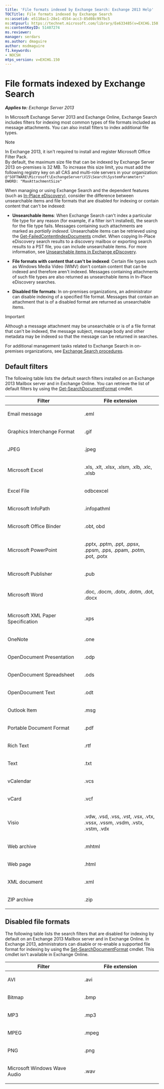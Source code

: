 ```yaml
---
title: 'File formats indexed by Exchange Search: Exchange 2013 Help'
TOCTitle: File formats indexed by Exchange Search
ms:assetid: e5110ac1-28e1-4554-acc3-85d08c997bc5
ms:mtpsurl: https://technet.microsoft.com/library/Ee633485(v=EXCHG.150)
ms:contentKeyID: 51407274
ms.reviewer: 
manager: serdars
ms.author: dmaguire
author: msdmaguire
f1.keywords:
- NOCSH
mtps_version: v=EXCHG.150
---
```


# File formats indexed by Exchange Search

_**Applies to:** Exchange Server 2013_

In Microsoft Exchange Server 2013 and Exchange Online, Exchange Search includes filters for indexing most common types of file formats included as message attachments. You can also install filters to index additional file types.

> [!NOTE]
> In Exchange 2013, it isn't required to install and register Microsoft Office Filter Pack.<BR>By default, the maximum size file that can be indexed by Exchange Server 2013 on-premises is 32 MB. To increase this size limit, you must add the following registry key on all CAS and multi-role servers in your organization:<BR><CODE>@"SOFTWARE\Microsoft\ExchangeServer\V15\Search\SystemParameters" DWORD: "MaxAttachmentSize"</CODE>

When managing or using Exchange Search and the dependent features (such as [In-Place eDiscovery](https://docs.microsoft.com/exchange/security-and-compliance/in-place-ediscovery/in-place-ediscovery)), consider the difference between unsearchable items and file formats that are disabled for indexing or contain content that can't be indexed:

- **Unsearchable items**: When Exchange Search can't index a particular file type for any reason (for example, if a filter isn't installed), the search for the file type fails. Messages containing such attachments are marked as *partially indexed*. Unsearchable items can be retrieved using the [Get-FailedContentIndexDocuments](https://docs.microsoft.com/powershell/module/exchange/Get-FailedContentIndexDocuments) cmdlet. When copying In-Place eDiscovery search results to a discovery mailbox or exporting search results to a PST file, you can include unsearchable items. For more information, see [Unsearchable items in Exchange eDiscovery](unsearchable-items-in-exchange-ediscovery-exchange-2013-help.md).

- **File formats with content that can't be indexed**: Certain file types such as Windows Media Video (WMV) don't contain content that can be indexed and therefore aren't indexed. Messages containing attachments of such file types are also returned as unsearchable items in In-Place eDiscovery searches.

- **Disabled file formats**: In on-premises organizations, an administrator can disable indexing of a specified file format. Messages that contain an attachment that is of a disabled format are returned as unsearchable items.

> [!IMPORTANT]
> Although a message attachment may be unsearchable or is of a file format that can't be indexed, the message subject, message body and other metadata may be indexed so that the message can be returned in searches.

For additional management tasks related to Exchange Search in on-premises organizations, see [Exchange Search procedures](exchange-search-procedures-exchange-2013-help.md).

## Default filters

The following table lists the default search filters installed on an Exchange 2013 Mailbox server and in Exchange Online. You can retrieve the list of default filters by using the [Get-SearchDocumentFormat](https://docs.microsoft.com/powershell/module/exchange/Get-SearchDocumentFormat) cmdlet.

<table>
<colgroup>
<col style="width: 50%" />
<col style="width: 50%" />
</colgroup>
<thead>
<tr class="header">
<th>Filter</th>
<th>File extension</th>
</tr>
</thead>
<tbody>
<tr class="odd">
<td><p>Email message</p></td>
<td><p>.eml</p></td>
</tr>
<tr class="even">
<td><p>Graphics Interchange Format</p></td>
<td><p>.gif</p></td>
</tr>
<tr class="odd">
<td><p>JPEG</p></td>
<td><p>.jpeg</p></td>
</tr>
<tr class="even">
<td><p>Microsoft Excel</p></td>
<td><p>.xls, .xlt, .xlsx, .xlsm, .xlb, .xlc, .xlsb</p></td>
</tr>
<tr class="odd">
<td><p>Excel File</p></td>
<td><p>odbcexcel</p></td>
</tr>
<tr class="even">
<td><p>Microsoft InfoPath</p></td>
<td><p>.infopathml</p></td>
</tr>
<tr class="odd">
<td><p>Microsoft Office Binder</p></td>
<td><p>.obt, obd</p></td>
</tr>
<tr class="even">
<td><p>Microsoft PowerPoint</p></td>
<td><p>.pptx, .pptm, .ppt, .ppsx, .ppsm, .pps, .ppam, .potm, .pot, .potx</p></td>
</tr>
<tr class="odd">
<td><p>Microsoft Publisher</p></td>
<td><p>.pub</p></td>
</tr>
<tr class="even">
<td><p>Microsoft Word</p></td>
<td><p>.doc, .docm, .dotx, .dotm, .dot, .docx</p></td>
</tr>
<tr class="odd">
<td><p>Microsoft XML Paper Specification</p></td>
<td><p>.xps</p></td>
</tr>
<tr class="even">
<td><p>OneNote</p></td>
<td><p>.one</p></td>
</tr>
<tr class="odd">
<td><p>OpenDocument Presentation</p></td>
<td><p>.odp</p></td>
</tr>
<tr class="even">
<td><p>OpenDocument Spreadsheet</p></td>
<td><p>.ods</p></td>
</tr>
<tr class="odd">
<td><p>OpenDocument Text</p></td>
<td><p>.odt</p></td>
</tr>
<tr class="even">
<td><p>Outlook Item</p></td>
<td><p>.msg</p></td>
</tr>
<tr class="odd">
<td><p>Portable Document Format</p></td>
<td><p>.pdf</p></td>
</tr>
<tr class="even">
<td><p>Rich Text</p></td>
<td><p>.rtf</p></td>
</tr>
<tr class="odd">
<td><p>Text</p></td>
<td><p>.txt</p></td>
</tr>
<tr class="even">
<td><p>vCalendar</p></td>
<td><p>.vcs</p></td>
</tr>
<tr class="odd">
<td><p>vCard</p></td>
<td><p>.vcf</p></td>
</tr>
<tr class="even">
<td><p>Visio</p></td>
<td><p>.vdw, .vsd, .vss, .vst, .vsx, .vtx, .vssx, .vssm, .vsdm, .vstx, .vstm, .vdx</p></td>
</tr>
<tr class="odd">
<td><p>Web archive</p></td>
<td><p>.mhtml</p></td>
</tr>
<tr class="even">
<td><p>Web page</p></td>
<td><p>.html</p></td>
</tr>
<tr class="odd">
<td><p>XML document</p></td>
<td><p>.xml</p></td>
</tr>
<tr class="even">
<td><p>ZIP archive</p></td>
<td><p>.zip</p></td>
</tr>
</tbody>
</table>

## Disabled file formats

The following table lists the search filters that are disabled for indexing by default on an Exchange 2013 Mailbox server and in Exchange Online. In Exchange 2013, administrators can disable or re-enable a supported file format for indexing by using the [Set-SearchDocumentFormat](https://docs.microsoft.com/powershell/module/exchange/Set-SearchDocumentFormat) cmdlet. This cmdlet isn't available in Exchange Online.

<table>
<colgroup>
<col style="width: 50%" />
<col style="width: 50%" />
</colgroup>
<thead>
<tr class="header">
<th>Filter</th>
<th>File extension</th>
</tr>
</thead>
<tbody>
<tr class="odd">
<td><p>AVI</p></td>
<td><p>.avi</p></td>
</tr>
<tr class="even">
<td><p>Bitmap</p></td>
<td><p>.bmp</p></td>
</tr>
<tr class="odd">
<td><p>MP3</p></td>
<td><p>.mp3</p></td>
</tr>
<tr class="even">
<td><p>MPEG</p></td>
<td><p>.mpeg</p></td>
</tr>
<tr class="odd">
<td><p>PNG</p></td>
<td><p>.png</p></td>
</tr>
<tr class="even">
<td><p>Microsoft Windows Wave Audio</p></td>
<td><p>.wav</p></td>
</tr>
</tbody>
</table>
